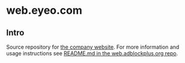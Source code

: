 # web.eyeo.com

## Intro

Source repository for [the company website](http://eyeo.com/). For more
information and usage instructions see [README.md in the web.adblockplus.org
repo](https://github.com/adblockplus/web.adblockplus.org/blob/master/README.md).
